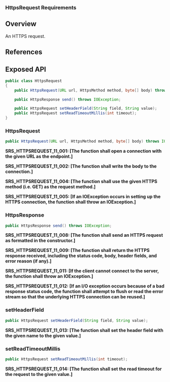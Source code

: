 ### HttpsRequest Requirements

## Overview

An HTTPS request.

## References

## Exposed API

```java
public class HttpsRequest
{
    public HttpsRequest(URL url, HttpsMethod method, byte[] body) throws IOException;

    public HttpsResponse send() throws IOException;

    public HttpsRequest setHeaderField(String field, String value);
    public HttpsRequest setReadTimeoutMillis(int timeout);
}
```


### HttpsRequest

```java
public HttpsRequest(URL url, HttpsMethod method, byte[] body) throws IOException;
```

**SRS_HTTPSREQUEST_11_001: [**The function shall open a connection with the given URL as the endpoint.**]**

**SRS_HTTPSREQUEST_11_002: [**The function shall write the body to the connection.**]**

**SRS_HTTPSREQUEST_11_004: [**The function shall use the given HTTPS method (i.e. GET) as the request method.**]**

**SRS_HTTPSREQUEST_11_005: [**If an IOException occurs in setting up the HTTPS connection, the function shall throw an IOException.**]**


### HttpsResponse

```java
public HttpsResponse send() throws IOException;
```

**SRS_HTTPSREQUEST_11_008: [**The function shall send an HTTPS request as formatted in the constructor.**]**

**SRS_HTTPSREQUEST_11_009: [**The function shall return the HTTPS response received, including the status code, body, header fields, and error reason (if any).**]**

**SRS_HTTPSREQUEST_11_011: [**If the client cannot connect to the server, the function shall throw an IOException.**]**

**SRS_HTTPSREQUEST_11_012: [**If an I/O exception occurs because of a bad response status code, the function shall attempt to flush or read the error stream so that the underlying HTTPS connection can be reused.**]**


### setHeaderField

```java
public HttpsRequest setHeaderField(String field, String value);
```

**SRS_HTTPSREQUEST_11_013: [**The function shall set the header field with the given name to the given value.**]**


### setReadTimeoutMillis

```java
public HttpsRequest setReadTimeoutMillis(int timeout);
```

**SRS_HTTPSREQUEST_11_014: [**The function shall set the read timeout for the request to the given value.**]**
